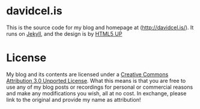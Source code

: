# davidcel.is

This is the source code for my blog and homepage at (http://davidcel.is/). It
runs on [Jekyll](http://jekyllrb.com/), and the design is by [HTML5 UP](http://html5up.net/)

# License

My blog and its contents are licensed under a [Creative Commons Attribution 3.0 Unported License](http://creativecommons.org/licenses/by/3.0/). What this means is that you are free to use any of my blog posts or recordings for personal or commercial reasons and make any modifications you wish, all at no cost. In exchange, please link to the original and provide my name as attribution!
